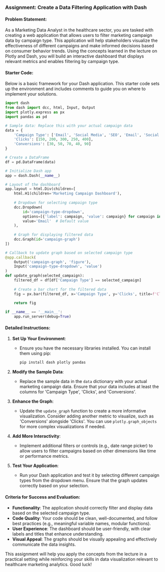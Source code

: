 ### Assignment: Create a Data Filtering Application with Dash

#### Problem Statement:
As a Marketing Data Analyst in the healthcare sector, you are tasked with creating a web application that allows users to filter marketing campaign data by campaign type. This application will help stakeholders visualize the effectiveness of different campaigns and make informed decisions based on consumer behavior trends. Using the concepts learned in the lecture on Plotly and Dash, you will build an interactive dashboard that displays relevant metrics and enables filtering by campaign type.

#### Starter Code:
Below is a basic framework for your Dash application. This starter code sets up the environment and includes comments to guide you on where to implement your solutions.

```python
import dash
from dash import dcc, html, Input, Output
import plotly.express as px
import pandas as pd

# Sample data: Replace this with your actual campaign data
data = {
    'Campaign Type': ['Email', 'Social Media', 'SEO', 'Email', 'Social Media'],
    'Clicks': [150, 200, 300, 250, 400],
    'Conversions': [30, 50, 70, 40, 90]
}

# Create a DataFrame
df = pd.DataFrame(data)

# Initialize Dash app
app = dash.Dash(__name__)

# Layout of the dashboard
app.layout = html.Div(children=[
    html.H1(children='Marketing Campaign Dashboard'),
    
    # Dropdown for selecting campaign type
    dcc.Dropdown(
        id='campaign-type-dropdown',
        options=[{'label': campaign, 'value': campaign} for campaign in df['Campaign Type'].unique()],
        value='Email'  # Default value
    ),
    
    # Graph for displaying filtered data
    dcc.Graph(id='campaign-graph')
])

# Callback to update graph based on selected campaign type
@app.callback(
    Output('campaign-graph', 'figure'),
    Input('campaign-type-dropdown', 'value')
)
def update_graph(selected_campaign):
    filtered_df = df[df['Campaign Type'] == selected_campaign]
    
    # Create a bar chart for the filtered data
    fig = px.bar(filtered_df, x='Campaign Type', y='Clicks', title=f'Clicks for {selected_campaign} Campaign')
    
    return fig

if __name__ == '__main__':
    app.run_server(debug=True)
```

#### Detailed Instructions:
1. **Set Up Your Environment**:
   - Ensure you have the necessary libraries installed. You can install them using pip:
     ```bash
     pip install dash plotly pandas
     ```

2. **Modify the Sample Data**:
   - Replace the sample data in the `data` dictionary with your actual marketing campaign data. Ensure that your data includes at least the columns for 'Campaign Type', 'Clicks', and 'Conversions'.

3. **Enhance the Graph**:
   - Update the `update_graph` function to create a more informative visualization. Consider adding another metric to visualize, such as 'Conversions' alongside 'Clicks'. You can use `plotly.graph_objects` for more complex visualizations if needed.

4. **Add More Interactivity**:
   - Implement additional filters or controls (e.g., date range picker) to allow users to filter campaigns based on other dimensions like time or performance metrics.

5. **Test Your Application**:
   - Run your Dash application and test it by selecting different campaign types from the dropdown menu. Ensure that the graph updates correctly based on your selection.

#### Criteria for Success and Evaluation:
- **Functionality**: The application should correctly filter and display data based on the selected campaign type.
- **Code Quality**: Your code should be clean, well-documented, and follow best practices (e.g., meaningful variable names, modular functions).
- **User Experience**: The dashboard should be user-friendly, with clear labels and titles that enhance understanding.
- **Visual Appeal**: The graphs should be visually appealing and effectively communicate the data insights.

This assignment will help you apply the concepts from the lecture in a practical setting while reinforcing your skills in data visualization relevant to healthcare marketing analytics. Good luck!